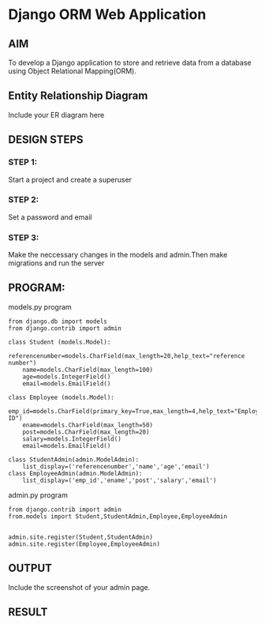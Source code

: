 # Django ORM Web Application

## AIM
To develop a Django application to store and retrieve data from a database using Object Relational Mapping(ORM).

## Entity Relationship Diagram

Include your ER diagram here

## DESIGN STEPS

### STEP 1:
Start a project and create a superuser

### STEP 2:
Set a password and email
### STEP 3:
Make the neccessary changes in the models and admin.Then make migrations and run the server

## PROGRAM:

models.py program
```
from django.db import models
from django.contrib import admin

class Student (models.Model):
    referencenumber=models.CharField(max_length=20,help_text="reference number")
    name=models.CharField(max_length=100)
    age=models.IntegerField()
    email=models.EmailField()

class Employee (models.Model):
    emp_id=models.CharField(primary_key=True,max_length=4,help_text="Employee ID")
    ename=models.CharField(max_length=50)
    post=models.CharField(max_length=20)
    salary=models.IntegerField()
    email=models.EmailField()    

class StudentAdmin(admin.ModelAdmin):
    list_display=('referencenumber','name','age','email')
class EmployeeAdmin(admin.ModelAdmin):
    list_display=('emp_id','ename','post','salary','email')    
```
admin.py program
```
from django.contrib import admin
from.models import Student,StudentAdmin,Employee,EmployeeAdmin


admin.site.register(Student,StudentAdmin)
admin.site.register(Employee,EmployeeAdmin)
```




## OUTPUT

Include the screenshot of your admin page.


## RESULT
